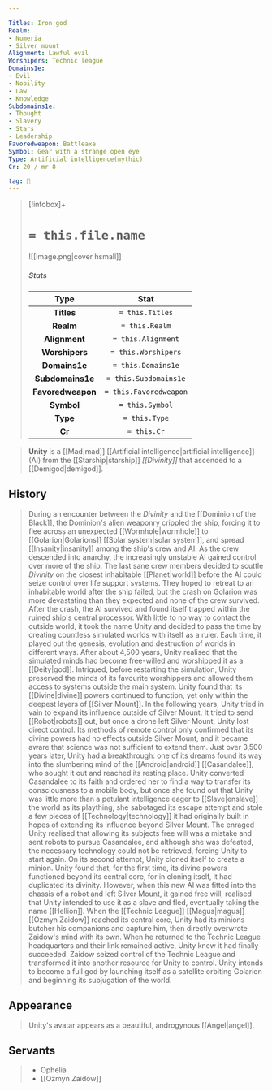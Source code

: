 ```yaml
---

Titles: Iron god
Realm:
- Numeria
- Silver mount
Alignment: Lawful evil
Worshipers: Technic league
Domains1e:
- Evil
- Nobility
- Law
- Knowledge
Subdomains1e:
- Thought
- Slavery
- Stars
- Leadership
Favoredweapon: Battleaxe
Symbol: Gear with a strange open eye
Type: Artificial intelligence(mythic)
Cr: 20 / mr 8

tag: 🙏
---
```


> [!infobox]+
> #  `= this.file.name`
> ![[image.png|cover hsmall]]
> ##### Stats
> Type | Stat |
> :---:|:---:|
> **Titles** | `= this.Titles` |
> **Realm** | `= this.Realm` |
> **Alignment** | `= this.Alignment` |
> **Worshipers** | `= this.Worshipers` |
> **Domains1e** | `= this.Domains1e` |
> **Subdomains1e** | `= this.Subdomains1e` |
> **Favoredweapon** | `= this.Favoredweapon` |
> **Symbol** | `= this.Symbol` |
> **Type** | `= this.Type` |
> **Cr** | `= this.Cr` |



> **Unity** is a [[Mad|mad]] [[Artificial intelligence|artificial intelligence]] (AI) from the [[Starship|starship]] *[[Divinity]]* that ascended to a [[Demigod|demigod]].



## History

> During an encounter between the *Divinity* and the [[Dominion of the Black]], the Dominion's alien weaponry crippled the ship, forcing it to flee across an unexpected [[Wormhole|wormhole]] to [[Golarion|Golarions]] [[Solar system|solar system]], and spread [[Insanity|insanity]] among the ship's crew and AI. As the crew descended into anarchy, the increasingly unstable AI gained control over more of the ship. The last sane crew members decided to scuttle *Divinity* on the closest inhabitable [[Planet|world]] before the AI could seize control over life support systems. They hoped to retreat to an inhabitable world after the ship failed, but the crash on Golarion was more devastating than they expected and none of the crew survived.
> After the crash, the AI survived and found itself trapped within the ruined ship's central processor. With little to no way to contact the outside world, it took the name Unity and decided to pass the time by creating countless simulated worlds with itself as a ruler. Each time, it played out the genesis, evolution and destruction of worlds in different ways.
> After about 4,500 years, Unity realised that the simulated minds had become free-willed and worshipped it as a [[Deity|god]]. Intrigued, before restarting the simulation, Unity preserved the minds of its favourite worshippers and allowed them access to systems outside the main system. Unity found that its [[Divine|divine]] powers continued to function, yet only within the deepest layers of [[Silver Mount]].
> In the following years, Unity tried in vain to expand its influence outside of Silver Mount. It tried to send [[Robot|robots]] out, but once a drone left Silver Mount, Unity lost direct control. Its methods of remote control only confirmed that its divine powers had no effects outside Silver Mount, and it became aware that science was not sufficient to extend them.
> Just over 3,500 years later, Unity had a breakthrough: one of its dreams found its way into the slumbering mind of the [[Android|android]] [[Casandalee]], who sought it out and reached its resting place. Unity converted Casandalee to its faith and ordered her to find a way to transfer its consciousness to a mobile body, but once she found out that Unity was little more than a petulant intelligence eager to [[Slave|enslave]] the world as its plaything, she sabotaged its escape attempt and stole a few pieces of [[Technology|technology]] it had originally built in hopes of extending its influence beyond Silver Mount. The enraged Unity realised that allowing its subjects free will was a mistake and sent robots to pursue Casandalee, and although she was defeated, the necessary technology could not be retrieved, forcing Unity to start again.
> On its second attempt, Unity cloned itself to create a minion. Unity found that, for the first time, its divine powers functioned beyond its central core, for in cloning itself, it had duplicated its divinity. However, when this new AI was fitted into the chassis of a robot and left Silver Mount, it gained free will, realised that Unity intended to use it as a slave and fled, eventually taking the name [[Hellion]].
> When the [[Technic League]] [[Magus|magus]] [[Ozmyn Zaidow]] reached its central core, Unity had its minions butcher his companions and capture him, then directly overwrote Zaidow's mind with its own. When he returned to the Technic League headquarters and their link remained active, Unity knew it had finally succeeded. Zaidow seized control of the Technic League and transformed it into another resource for Unity to control.
> Unity intends to become a full god by launching itself as a satellite orbiting Golarion and beginning its subjugation of the world.


## Appearance

> Unity's avatar appears as a beautiful, androgynous [[Angel|angel]].


## Servants

> - Ophelia
> - [[Ozmyn Zaidow]]







